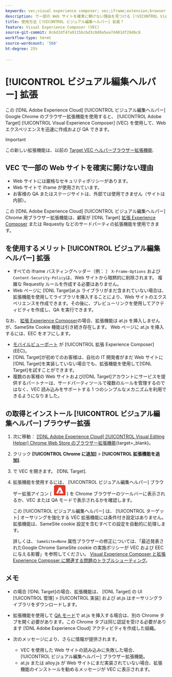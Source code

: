 ```yaml
---
keywords: vec;visual experience composer; vec;iframe;extension;browser
description: で一部の Web サイトを確実に開けない理由を見つける [!UICONTROL Visual Experience Composer] (VEC) を参照してください。 この [!UICONTROL ビジュアル編集ヘルパー] ブラウザー拡張機能を使用すると、VEC 内で確実に web サイトを読み込むことができます。
title: 使用方法 [!UICONTROL ビジュアル編集ヘルパー] 拡張？
feature: Visual Experience Composer (VEC)
source-git-commit: 0c6d2df47a9115bcbd3c0d8a5ea7d401df29d6c8
workflow-type: tm+mt
source-wordcount: '568'
ht-degree: 25%

---
```


# [!UICONTROL ビジュアル編集ヘルパー] 拡張

この [!DNL Adobe Experience Cloud] [!UICONTROL ビジュアル編集ヘルパー] Google Chrome のブラウザー拡張機能を使用すると、 [!UICONTROL Adobe Target] [!UICONTROL Visual Experience Composer] (VEC) を使用して、Web エクスペリエンスを迅速に作成および QA できます。

>[!IMPORTANT]
>
>この新しい拡張機能は、以前の [Target VEC ヘルパーブラウザー拡張機能](/help/main/c-experiences/c-visual-experience-composer/r-troubleshoot-composer/vec-helper-browser-extension.md).

## VEC で一部の Web サイトを確実に開けない理由

* Web サイトには厳格なセキュリティポリシーがあります。
* Web サイトで iframe が使用されています。
* お客様の QA またはステージサイトは、外部では使用できません（サイトは内部）。

この [!DNL Adobe Experience Cloud] [!UICONTROL ビジュアル編集ヘルパー] Chrome 用ブラウザー拡張機能は、顧客が [!DNL Target] [拡張 Experience Composer](/help/main/administrating-target/visual-experience-composer-set-up.md#eec) または Requestly などのサードパーティの拡張機能を使用できます。

## を使用するメリット [!UICONTROL ビジュアル編集ヘルパー] 拡張

* すべての iframe バスティングヘッダー（例： ） `X-Frame-Options` および `Content-Security-Policy`は、Web サイトから暗黙的に削除されます。 複雑な Requestly ルールを作成する必要はありません。
* Web ページに [!DNL Target]at.js ライブラリがまだ含まれていない場合は、拡張機能を使用してライブラリを挿入することにより、Web サイトのエクスペリエンスを作成できます。その後に、プレビューリンクを使用してアクティビティを作成し、QA を実行できます。

なお、 [拡張 Experience Composer](/help/main/administrating-target/visual-experience-composer-set-up.md#eec)の場合、拡張機能は at.js を挿入しませんが、SameSite Cookie 機能は引き続き存在します。 Web ページに at.js を挿入するには、EEC をオフにします。

* [モバイルビューポート](/help/main/c-experiences/c-visual-experience-composer/mobile-viewports.md) が [!UICONTROL 拡張 Experience Composer] (EEC)。
* [!DNL Target]が初めてのお客様は、自社の IT 開発者がまだ Web サイトに[!DNL Target]を実装していない場合でも、拡張機能を使用して[!DNL Target]を試すことができます。
* 複数のお客様の Web サイトおよび[!DNL Target]アカウントにサービスを提供するパートナーは、サードパーティツールで複数のルールを管理するのではなく、VEC 読み込みをサポートする 1 つのシンプルなメカニズムを利用できるようになりました。

## の取得とインストール [!UICONTROL ビジュアル編集ヘルパー] ブラウザー拡張

1. 次に移動： [[!DNL Adobe Experience Cloud] [!UICONTROL Visual Editing Helper] Chrome Web Store のブラウザー拡張機能](https://chrome.google.com/webstore/detail/adobe-experience-cloud-vi/kgmjjkfjacffaebgpkpcllakjifppnca){target=_blank}。
1. クリック **[!UICONTROL Chrome に追加]** > **[!UICONTROL 拡張機能を追加]**.
1. で VEC を開きます。 [!DNL Target].
1. 拡張機能を使用するには、 [!UICONTROL ビジュアル編集ヘルパー] ブラウザー拡張アイコン ( ![ビジュアル編集拡張機能アイコン](/help/main/c-experiences/c-visual-experience-composer/r-troubleshoot-composer/assets/visual-editing-helper.png) ) を Chrome ブラウザーのツールバーに表示されるか、VEC または QA モードで表示されるかを確認します。

   この [!UICONTROL ビジュアル編集ヘルパー] は、 [!UICONTROL ターゲット] オーサリングを強化する VEC 拡張機能には条件付き設定はありません。 拡張機能は、SameSite cookie 設定を含むすべての設定を自動的に処理します。

   詳しくは、 `SameSite=None` 属性ブラウザーの修正については、「最近発表されたGoogle Chrome SameSite cookie の実施ポリシーが VEC および EEC に与える影響」を参照してください。 [Visual Experience Composer と拡張 Experience Composer に関連する問題のトラブルシューティング](/help/main/c-experiences/c-visual-experience-composer/r-troubleshoot-composer/issues-related-to-the-visual-experience-composer-vec-and-enhanced-experience-composer-eec.md)。

## メモ

* の場合 [!DNL Target]の場合、拡張機能は、 [!DNL Target] の UI [!UICONTROL 管理] > [!UICONTROL 実装] および at.js はオーサリングライブラリをダウンロードします。
* 拡張機能を使用して [QA モード](/help/main/c-activities/c-activity-qa/activity-qa.md)で at.js を挿入する場合は、別の Chrome タブを開く必要があります。この Chrome タブは同じ認証を受ける必要があります [!DNL Adobe Experience Cloud] アクティビティを作成した組織。
* 次のメッセージにより、さらに情報が提供されます。

   * VEC を使用した Web サイトの読み込みに失敗した場合、 [!UICONTROL ビジュアル編集ヘルパー] ブラウザー拡張機能。
   * at.js または alloy.js が Web サイトにまだ実装されていない場合、拡張機能のインストールを勧めるメッセージが VEC に表示されます。



